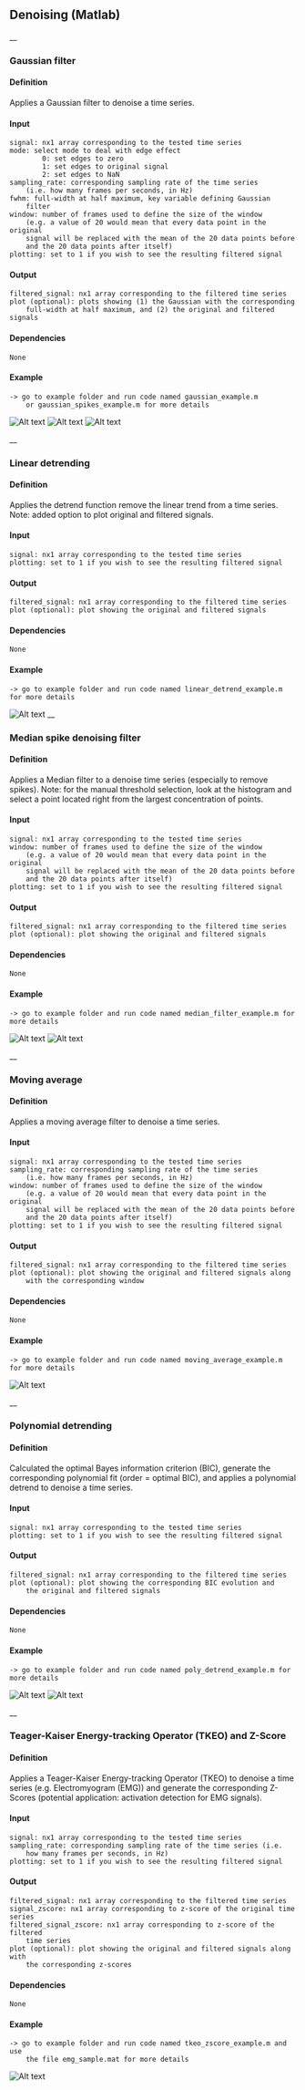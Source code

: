 ## Denoising (Matlab)
__
### Gaussian filter
#### Definition
Applies a Gaussian filter to denoise a time series.
#### Input
    signal: nx1 array corresponding to the tested time series
    mode: select mode to deal with edge effect
            0: set edges to zero
            1: set edges to original signal
            2: set edges to NaN
    sampling_rate: corresponding sampling rate of the time series
        (i.e. how many frames per seconds, in Hz)
    fwhm: full-width at half maximum, key variable defining Gaussian
        filter
    window: number of frames used to define the size of the window
        (e.g. a value of 20 would mean that every data point in the original
        signal will be replaced with the mean of the 20 data points before
        and the 20 data points after itself)
    plotting: set to 1 if you wish to see the resulting filtered signal
#### Output
    filtered_signal: nx1 array corresponding to the filtered time series
    plot (optional): plots showing (1) the Gaussian with the corresponding
        full-width at half maximum, and (2) the original and filtered signals
#### Dependencies
    None
#### Example
    -> go to example folder and run code named gaussian_example.m
        or gaussian_spikes_example.m for more details

![Alt text](examples/img/gaussian_example_fwhm.jpg "Gaussian moving average example")
![Alt text](examples/img/gaussian_example.jpg "Gaussian moving average example")
![Alt text](examples/img/gaussian_spikes_example.jpg "Gaussian moving average with spikes example")

__
### Linear detrending
#### Definition
Applies the detrend function remove the linear trend from a time series.
    Note: added option to plot original and filtered signals.
#### Input
    signal: nx1 array corresponding to the tested time series
    plotting: set to 1 if you wish to see the resulting filtered signal
#### Output
    filtered_signal: nx1 array corresponding to the filtered time series
    plot (optional): plot showing the original and filtered signals
#### Dependencies
    None
#### Example
    -> go to example folder and run code named linear_detrend_example.m for more details

![Alt text](examples/img/linear_detrend_example.jpg "Linear detrend example")
__
### Median spike denoising filter
#### Definition
Applies a Median filter to a denoise time series (especially to remove spikes).
    Note: for the manual threshold selection, look at the histogram and
    select a point located right from the largest concentration of
    points.
#### Input
    signal: nx1 array corresponding to the tested time series
    window: number of frames used to define the size of the window
        (e.g. a value of 20 would mean that every data point in the original
        signal will be replaced with the mean of the 20 data points before
        and the 20 data points after itself)
    plotting: set to 1 if you wish to see the resulting filtered signal
#### Output
    filtered_signal: nx1 array corresponding to the filtered time series
    plot (optional): plot showing the original and filtered signals
#### Dependencies
    None
#### Example
    -> go to example folder and run code named median_filter_example.m for more details

![Alt text](examples/img/median_filter_threshold_example.jpg "median filter threshold example")
![Alt text](examples/img/median_filter_example.jpg "median filter example")

__
### Moving average
#### Definition
Applies a moving average filter to denoise a time series.
#### Input
    signal: nx1 array corresponding to the tested time series
    sampling_rate: corresponding sampling rate of the time series
        (i.e. how many frames per seconds, in Hz)
    window: number of frames used to define the size of the window
        (e.g. a value of 20 would mean that every data point in the original
        signal will be replaced with the mean of the 20 data points before
        and the 20 data points after itself)
    plotting: set to 1 if you wish to see the resulting filtered signal
#### Output
    filtered_signal: nx1 array corresponding to the filtered time series
    plot (optional): plot showing the original and filtered signals along 
        with the corresponding window
#### Dependencies
    None
#### Example
    -> go to example folder and run code named moving_average_example.m for more details

![Alt text](examples/img/moving_average_example.jpg "moving average example")

__
### Polynomial detrending
#### Definition
Calculated the optimal Bayes information criterion (BIC), generate the corresponding polynomial fit (order = optimal BIC), and applies a polynomial detrend to denoise a time series.
#### Input
    signal: nx1 array corresponding to the tested time series
    plotting: set to 1 if you wish to see the resulting filtered signal
#### Output
    filtered_signal: nx1 array corresponding to the filtered time series
    plot (optional): plot showing the corresponding BIC evolution and
        the original and filtered signals
#### Dependencies
    None
#### Example
    -> go to example folder and run code named poly_detrend_example.m for more details

![Alt text](examples/img/poly_detrend_bic_example.jpg "poly detrend BIC example")
![Alt text](examples/img/poly_detrendexample.jpg "poly detrend example")

__
### Teager-Kaiser Energy-tracking Operator (TKEO) and Z-Score
#### Definition
 Applies a Teager-Kaiser Energy-tracking Operator (TKEO) to denoise a time series (e.g. Electromyogram (EMG)) and generate the corresponding Z-Scores (potential application: activation detection for EMG signals).
#### Input
    signal: nx1 array corresponding to the tested time series
    sampling_rate: corresponding sampling rate of the time series (i.e.
        how many frames per seconds, in Hz)
    plotting: set to 1 if you wish to see the resulting filtered signal
#### Output
    filtered_signal: nx1 array corresponding to the filtered time series
    signal_zscore: nx1 array corresponding to z-score of the original time series
    filtered_signal_zscore: nx1 array corresponding to z-score of the filtered 
        time series
    plot (optional): plot showing the original and filtered signals along with 
        the corresponding z-scores
#### Dependencies
    None
#### Example
    -> go to example folder and run code named tkeo_zscore_example.m and use
        the file emg_sample.mat for more details

![Alt text](examples/img/tkeo_zscore_example.jpg "Teager-Kaiser Energy-tracking Operator and Z-Score example")
